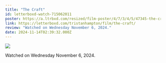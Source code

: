 ```yaml
---
title: "The Craft"
id: letterboxd-watch-715062011
poster: https://a.ltrbxd.com/resized/film-poster/4/7/3/4/5/47345-the-craft-0-600-0-900-crop.jpg?v=d340df121c
link: https://letterboxd.com/tristanhampton/film/the-craft/
review: "Watched on Wednesday November 6, 2024."
date: 2024-11-14T02:39:32.000Z
---
```

 <p><img src="https://a.ltrbxd.com/resized/film-poster/4/7/3/4/5/47345-the-craft-0-600-0-900-crop.jpg?v=d340df121c"/></p> <p>Watched on Wednesday November 6, 2024.</p>